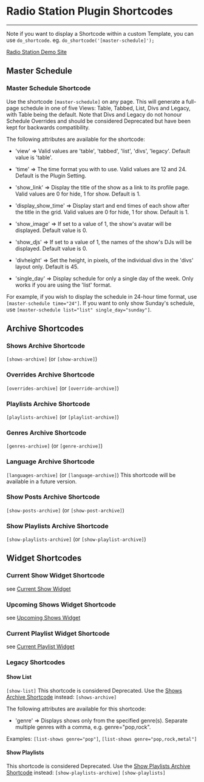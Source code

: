 # Radio Station Plugin Shortcodes

***

Note if you want to display a Shortcode within a custom Template, you can use `do_shortcode`.
eg. `do_shortcode('[master-schedule]');`


[Radio Station Demo Site](http://radiostationdemo.com)


## Master Schedule

### Master Schedule Shortcode

Use the shortcode `[master-schedule]` on any page. This will generate a full-page schedule in one of five Views: Table, Tabbed, List, Divs and Legacy, with Table being the default. Note that Divs and Legacy do not honour Schedule Overrides and should be considered Deprecated but have been kept for backwards compatibility.

The following attributes are available for the shortcode:

* 'view' => Valid values are 'table', 'tabbed', 'list', 'divs', 'legacy'. Default value is 'table'.
* 'time' => The time format you with to use.  Valid values are 12 and 24. Default is the Plugin Setting.
* 'show_link' => Display the title of the show as a link to its profile page. Valid values are 0 for hide, 1 for show.  Default is 1.
* 'display_show_time' => Display start and end times of each show after the title in the grid. Valid values are 0 for hide, 1 for show.  Default is 1.
* 'show_image' => If set to a value of 1, the show's avatar will be displayed. Default value is 0.
* 'show_djs' => If set to a value of 1, the names of the show's DJs will be displayed.  Default value is 0.

* 'divheight' => Set the height, in pixels, of the individual divs in the 'divs' layout only. Default is 45.
* 'single_day' => Display schedule for only a single day of the week.  Only works if you are using the 'list' format.  

For example, if you wish to display the schedule in 24-hour time format, use `[master-schedule time="24"]`.  If you want to only show Sunday's schedule, use `[master-schedule list="list" single_day="sunday"]`.


## Archive Shortcodes

### Shows Archive Shortcode
`[shows-archive]` (or `[show-archive]`)

### Overrides Archive Shortcode
`[overrides-archive]` (or `[override-archive]`)

### Playlists Archive Shortcode
`[playlists-archive]` (or `[playlist-archive]`)

### Genres Archive Shortcode
`[genres-archive]` (or `[genre-archive]`)

### Language Archive Shortcode
`[languages-archive]` (or `[language-archive]`)
This shortcode will be available in a future version.

### Show Posts Archive Shortcode
`[show-posts-archive]` (or `[show-post-archive]`)

### Show Playlists Archive Shortcode
`[show-playlists-archive]` (or `[show-playlist-archive]`)


## Widget Shortcodes

### Current Show Widget Shortcode
see [Current Show Widget](./Widgets.md#current-show-widget)

### Upcoming Shows Widget Shortcode
see [Upcoming Shows Widget](./Widgets.md#upcoming-shows-widget)

### Current Playlist Widget Shortcode
see [Current Playlist Widget](./Widgets.md#current-playlist-widget)


### Legacy Shortcodes

#### Show List
`[show-list]`
This shortcode is considered Deprecated. Use the [Shows Archive Shortcode](#shows-archive-shortcode) instead: `[shows-archive]`

The following attributes are available for this shortcode:
* 'genre' => Displays shows only from the specified genre(s). Separate multiple genres with a comma, e.g. genre="pop,rock".

Examples: `[list-shows genre="pop"]`, `[list-shows genre="pop,rock,metal"]`

#### Show Playlists
This shortcode is considered Deprecated. Use the [Show Playlists Archive Shortcode](#show-playlists-archive-shortcode) instead: `[show-playlists-archive]`
`[show-playlists]`